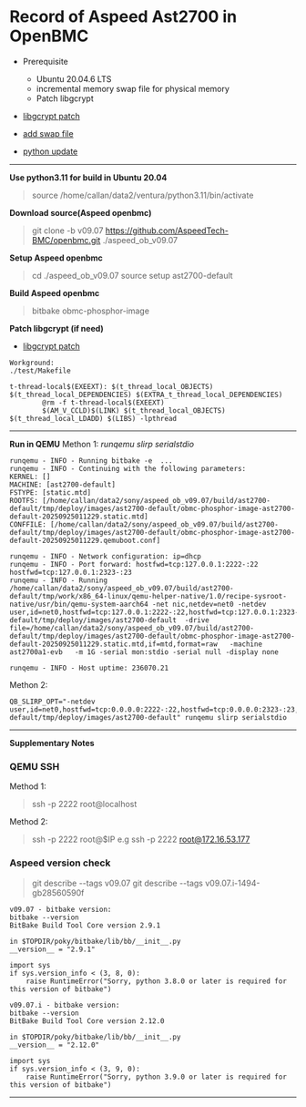 # Record of Aspeed Ast2700 in OpenBMC

- Prerequisite
  - Ubuntu 20.04.6 LTS
  - incremental memory swap file for physical memory
  - Patch libgcrypt  
  
- [libgcrypt patch](https://github.com/wedlin/myrecords/blob/main/bitbake/bitbake_patch.md)   
- [add swap file](https://github.com/wedlin/myrecords/blob/main/Ubuntu/swapmemory.md)
- [python update](https://github.com/wedlin/myrecords/blob/main/python/python_memo1.md)
---
**Use python3.11 for build in Ubuntu 20.04**
> source /home/callan/data2/ventura/python3.11/bin/activate

**Download source(Aspeed openbmc)** 
> git clone -b v09.07 https://github.com/AspeedTech-BMC/openbmc.git ./aspeed_ob_v09.07

**Setup Aspeed openbmc**
> cd ./aspeed_ob_v09.07
  source setup ast2700-default

**Build Aspeed openbmc**
> bitbake obmc-phosphor-image

**Patch libgcrypt (if need)**
- [libgcrypt patch](https://github.com/wedlin/myrecords/blob/main/bitbake/bitbake_patch.md)
```
Workground:
./test/Makefile 

t-thread-local$(EXEEXT): $(t_thread_local_OBJECTS) $(t_thread_local_DEPENDENCIES) $(EXTRA_t_thread_local_DEPENDENCIES)
        @rm -f t-thread-local$(EXEEXT)
        $(AM_V_CCLD)$(LINK) $(t_thread_local_OBJECTS) $(t_thread_local_LDADD) $(LIBS) -lpthread        
```
---
**Run in QEMU**
Methon 1:
*runqemu slirp serialstdio*
```
runqemu - INFO - Running bitbake -e  ...
runqemu - INFO - Continuing with the following parameters:
KERNEL: []
MACHINE: [ast2700-default]
FSTYPE: [static.mtd]
ROOTFS: [/home/callan/data2/sony/aspeed_ob_v09.07/build/ast2700-default/tmp/deploy/images/ast2700-default/obmc-phosphor-image-ast2700-default-20250925011229.static.mtd]
CONFFILE: [/home/callan/data2/sony/aspeed_ob_v09.07/build/ast2700-default/tmp/deploy/images/ast2700-default/obmc-phosphor-image-ast2700-default-20250925011229.qemuboot.conf]

runqemu - INFO - Network configuration: ip=dhcp
runqemu - INFO - Port forward: hostfwd=tcp:127.0.0.1:2222-:22 hostfwd=tcp:127.0.0.1:2323-:23
runqemu - INFO - Running /home/callan/data2/sony/aspeed_ob_v09.07/build/ast2700-default/tmp/work/x86_64-linux/qemu-helper-native/1.0/recipe-sysroot-native/usr/bin/qemu-system-aarch64 -net nic,netdev=net0 -netdev user,id=net0,hostfwd=tcp:127.0.0.1:2222-:22,hostfwd=tcp:127.0.0.1:2323-:23,tftp=/home/callan/data2/sony/aspeed_ob_v09.07/build/ast2700-default/tmp/deploy/images/ast2700-default  -drive file=/home/callan/data2/sony/aspeed_ob_v09.07/build/ast2700-default/tmp/deploy/images/ast2700-default/obmc-phosphor-image-ast2700-default-20250925011229.static.mtd,if=mtd,format=raw   -machine ast2700a1-evb   -m 1G -serial mon:stdio -serial null -display none

runqemu - INFO - Host uptime: 236070.21
```
Methon 2:
```
QB_SLIRP_OPT="-netdev user,id=net0,hostfwd=tcp:0.0.0.0:2222-:22,hostfwd=tcp:0.0.0.0:2323-:23,tftp=/home/callan/data2/sony/aspeed_ob_v09.07/build/ast2700-default/tmp/deploy/images/ast2700-default" runqemu slirp serialstdio 
```
---
**Supplementary Notes**
### QEMU SSH
Method 1:
>ssh -p 2222 root@localhost

Method 2:
>ssh -p 2222 root@$IP
e.g ssh -p 2222 root@172.16.53.177

### Aspeed version check
>git describe --tags
v09.07
git describe --tags
v09.07.i-1494-gb28560590f
```
v09.07 - bitbake version:
bitbake --version
BitBake Build Tool Core version 2.9.1

in $TOPDIR/poky/bitbake/lib/bb/__init__.py
__version__ = "2.9.1"

import sys
if sys.version_info < (3, 8, 0):
    raise RuntimeError("Sorry, python 3.8.0 or later is required for this version of bitbake")
```
```
v09.07.i - bitbake version:
bitbake --version
BitBake Build Tool Core version 2.12.0

in $TOPDIR/poky/bitbake/lib/bb/__init__.py
__version__ = "2.12.0"

import sys
if sys.version_info < (3, 9, 0):
    raise RuntimeError("Sorry, python 3.9.0 or later is required for this version of bitbake")
```
---    